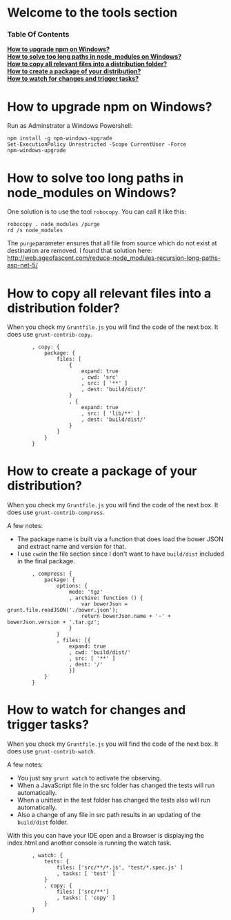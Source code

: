 # Welcome to the tools section

### Table Of Contents

[**How to upgrade npm on Windows?**](#how-to-upgrade-npm-on-windows)  
[**How to solve too long paths in node_modules on Windows?**](#how-to-solve-too-long-paths-in-node_modules-on-windows)  
[**How to copy all relevant files into a distribution folder?**](#how-to-copy-all-relevant-files-into-a-distribution-folder)  
[**How to create a package of your distribution?**](#how-to-create-a-package-of-your-distribution)  
[**How to watch for changes and trigger tasks?**](#how-to-watch-for-changes-and-trigger-tasks)  

# How to upgrade npm on Windows?

Run as Adminstrator a Windows Powershell:

```
npm install -g npm-windows-upgrade
Set-ExecutionPolicy Unrestricted -Scope CurrentUser -Force
npm-windows-upgrade
```

# How to solve too long paths in node_modules on Windows?

One solution is to use the tool `robocopy`.
You can call it like this:

```
robocopy . node_modules /purge
rd /s node_modules
```

The `purge`parameter ensures that all file from source which do not
exist at destination are removed. I found that solution here:
http://web.ageofascent.com/reduce-node_modules-recursion-long-paths-asp-net-5/

# How to copy all relevant files into a distribution folder?

When you check my `Gruntfile.js` you will find the code of the next box.
It does use `grunt-contrib-copy`.

```
        , copy: {
            package: {
                files: [
                    {
                        expand: true
                        , cwd: 'src'
                        , src: [ '**' ]
                        , dest: 'build/dist/'
                    }
                    , {
                        expand: true
                        , src: [ 'lib/**' ]
                        , dest: 'build/dist/'
                    }
                ]
            }
        }
```

# How to create a package of your distribution?

When you check my `Gruntfile.js` you will find the code of the next box.
It does use `grunt-contrib-compress`.

A few notes:

 * The package name is built via a function that does load the bower JSON and extract name and version for that.
 * I use `cwd`in the file section since I don't want to have `build/dist` included in the final package.

```
        , compress: {
            package: {
                options: {
                    mode: 'tgz'
                    , archive: function () {
                        var bowerJson = grunt.file.readJSON('./bower.json');
                        return bowerJson.name + '-' + bowerJson.version + '.tar.gz';
                    }
                }
                , files: [{
                    expand: true
                    , cwd: 'build/dist/'
                    , src: [ '**' ]
                    , dest: '/'
                    }]
            }
        }
```

# How to watch for changes and trigger tasks?

When you check my `Gruntfile.js` you will find the code of the next box.
It does use `grunt-contrib-watch`.

A few notes:

 * You just say `grunt watch` to activate the observing.
 * When a JavaScript file in the src folder has changed the tests will run automatically.
 * When a unittest in the test folder has changed the tests also will run automatically.
 * Also a change of any file in src path results in an updating of the `build/dist` folder.
 
With this you can have your IDE open and a Browser is displaying the index.html and another
console is running the watch task.

```
        , watch: {
            tests: {
                files: ['src/**/*.js', 'test/*.spec.js' ]
                , tasks: [ 'test' ]
            }
            , copy: {
                files: ['src/**']
                , tasks: [ 'copy' ]
            }
        }
```

